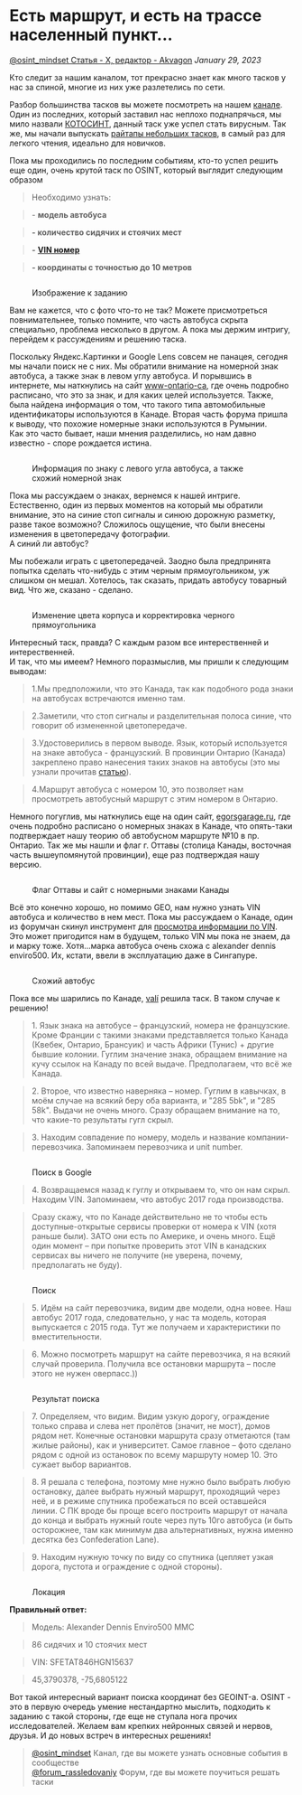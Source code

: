 # Есть маршрут, и есть на трассе населенный пункт...

[@osint\_mindset Статья - X, редактор - Akvagon](https://t.me/osint\_mindset) _January 29, 2023_

Кто следит за нашим каналом, тот прекрасно знает как много тасков у нас за спиной, многие из них уже разлетелись по сети.

Разбор большинства тасков вы можете посмотреть на нашем [канале](https://t.me/osint\_mindset). Один из последних, который заставил нас неплохо поднапрячься, мы мило назвали [КОТОСИНТ](https://t.me/osint\_mindset/184), данный таск уже успел стать вирусным. Так же, мы начали выпускать [райтапы небольших тасков](https://telegra.ph/O-more-more-01-23), в самый раз для легкого чтения, идеально для новичков.

Пока мы проходились по последним событиям, кто-то успел решить еще один, очень крутой таск по OSINT, который выглядит следующим образом

> Необходимо узнать:

> \- **модель автобуса**

> **- количество сидячих и стоячих мест**

> **-** [**VIN номер**](https://ru.wikipedia.org/wiki/%D0%98%D0%B4%D0%B5%D0%BD%D1%82%D0%B8%D1%84%D0%B8%D0%BA%D0%B0%D1%86%D0%B8%D0%BE%D0%BD%D0%BD%D1%8B%D0%B9\_%D0%BD%D0%BE%D0%BC%D0%B5%D1%80\_%D1%82%D1%80%D0%B0%D0%BD%D1%81%D0%BF%D0%BE%D1%80%D1%82%D0%BD%D0%BE%D0%B3%D0%BE\_%D1%81%D1%80%D0%B5%D0%B4%D1%81%D1%82%D0%B2%D0%B0)

> **- координаты с точностью до 10 метров**

<figure><img src="https://telegra.ph/file/aec18a64bac8ba655b234.jpg" alt=""><figcaption><p>Изображение к заданию</p></figcaption></figure>

Вам не кажется, что с фото что-то не так? Можете присмотреться повнимательнее, только помните, что часть автобуса скрыта специально, проблема несколько в другом. А пока мы держим интригу, перейдем к рассуждениям и решению таска.

Поскольку Яндекс.Картинки и Google Lens совсем не панацея, сегодня мы начали поиск не с них. Мы обратили внимание на номерной знак автобуса, а также знак в левом углу автобуса. И порывшись в интернете, мы наткнулись на сайт [www-ontario-ca](https://www-ontario-ca.translate.goog/laws/regulation/r02393?\_x\_tr\_sl=auto&\_x\_tr\_tl=ru&\_x\_tr\_hl=ru), где очень подробно расписано, что это за знак, и для каких целей используется. Также, была найдена информация о том, что такого типа автомобильные идентификаторы используются в Канаде. Вторая часть форума пришла к выводу, что похожие номерные знаки используются в Румынии.\
Как это часто бывает, наши мнения разделились, но нам давно известно - споре рождается истина.

<figure><img src="https://telegra.ph/file/4a75229c271490cc51a7d.jpg" alt=""><figcaption><p>Информация по знаку с левого угла автобуса, а также схожий номерной знак</p></figcaption></figure>

Пока мы рассуждаем о знаках, вернемся к нашей интриге. Естественно, один из первых моментов на который мы обратили внимание, это на синие стоп сигналы и синюю дорожную разметку, разве такое возможно? Сложилось ощущение, что были внесены изменения в цветопередачу фотографии.\
А синий ли автобус?

Мы побежали играть с цветопередачей. Заодно была предпринята попытка сделать что-нибудь с этим черным прямоугольником, уж слишком он мешал. Хотелось, так сказать, придать автобусу товарный вид. Что же, сказано - сделано.

<figure><img src="https://telegra.ph/file/114f1b395a7437cc9e022.jpg" alt=""><figcaption><p>Изменение цвета корпуса и корректировка черного прямоугольника</p></figcaption></figure>

Интересный таск, правда? С каждым разом все интерественней и интерественней.\
И так, что мы имеем? Немного поразмыслив, мы пришли к следующим выводам:

> 1.Мы предположили, что это Канада, так как подобного рода знаки на автобусах встречаются именно там.

> 2.Заметили, что стоп сигналы и разделительная полоса синие, что говорит об измененной цветопередаче.

> 3.Удостоверились в первом выводе. Язык, который используется на знаке автобуса - французский. В провинции Онтарио (Канада) закреплено право нанесения таких знаков на автобусы (это мы узнали прочитав [статью](https://www-ontario-ca.translate.goog/laws/regulation/r02393?\_x\_tr\_sl=auto&\_x\_tr\_tl=ru&\_x\_tr\_hl=ru)).

> 4.Маршрут автобуса с номером 10, это позволяет нам просмотреть автобусный маршрут с этим номером в Онтарио.

Немного погуглив, мы наткнулись еще на один сайт, [egorsgarage.ru](https://egorsgarage.ru/kanadskie-nomera-mashin/), где очень подробно расписано о номерных знаках в Канаде, что опять-таки подтверждает нашу теорию об автобусном маршруте №10 в пр. Онтарио. Так же мы нашли и флаг г. Оттавы (столица Канады, восточная часть вышеупомянутой провинции), еще раз подтверждая нашу версию.

<figure><img src="https://telegra.ph/file/0bc03a10833591129931a.jpg" alt=""><figcaption><p>Флаг Оттавы и сайт с номерными знаками Канады</p></figcaption></figure>

Всё это конечно хорошо, но помимо GEO, нам нужно узнать VIN автобуса и количество в нем мест. Пока мы рассуждаем о Канаде, один из форумчан скинул инструмент для [просмотра информации по VIN](https://cptdb.ca/wiki/index.php/Alexander\_Dennis\_Enviro500\_'6\_VINs'). Это может пригодится нам в будущем, только VIN мы пока не знаем, да и марку тоже. Хотя...марка автобуса очень схожа с alexander dennis enviro500. Их, кстати, ввели в эксплуатацию даже в Сингапуре.

<figure><img src="https://telegra.ph/file/e95f5402b7971dafb0d91.jpg" alt=""><figcaption><p>Схожий автобус</p></figcaption></figure>

Пока все мы шарились по Канаде, [valí](https://t.me/vali\_ax) решила таск. В таком случае к решению!

> 1\. Язык знака на автобусе – французский, номера не французские. Кроме Франции с такими знаками представляется только Канада (Квебек, Онтарио, Брансуик) и часть Африки (Тунис) + другие бывшие колонии. Гуглим значение знака, обращаем внимание на кучу ссылок на Канаду по всей выдаче. Предполагаем, что всё же Канада.

> 2\. Второе, что известно наверняка – номер. Гуглим в кавычках, в моём случае на всякий беру оба варианта, и "285 5bk", и "285 58k". Выдачи не очень много. Сразу обращаем внимание на то, что какие-то результаты гугл скрыл.

> 3\. Находим совпадение по номеру, модель и название компании-перевозчика. Запоминаем перевозчика и unit number.

<figure><img src="https://telegra.ph/file/0448d0c35d69d6df5e0d7.jpg" alt=""><figcaption><p>Поиск в Google</p></figcaption></figure>

> 4\. Возвращаемся назад к гуглу и открываем то, что он нам скрыл. Находим VIN. Запоминаем, что автобус 2017 года производства.

> Сразу скажу, что по Канаде действительно не то чтобы есть доступные-открытые сервисы проверки от номера к VIN (хотя раньше были). ЗАТО они есть по Америке, и очень много. Ещё один момент – при попытке проверить этот VIN в канадских сервисах вы ничего не получите (не уверена, почему, предполагать не буду).

<figure><img src="https://telegra.ph/file/46f737e28c16ffffee954.jpg" alt=""><figcaption><p>Поиск</p></figcaption></figure>

> 5\. Идём на сайт перевозчика, видим две модели, одна новее. Наш автобус 2017 года, следовательно, у нас та модель, которая выпускается с 2015 года. Тут же получаем и характеристики по вместительности.

> 6\. Можно посмотреть маршрут на сайте перевозчика, я на всякий случай проверила. Получила все остановки маршрута – после этого не нужен оверпасс.))

<figure><img src="https://telegra.ph/file/37aa5eee7ce201bf1350d.jpg" alt=""><figcaption><p>Результат поиска</p></figcaption></figure>

> 7\. Определяем, что видим. Видим узкую дорогу, ограждение только справа и слева нет пролётов (значит, не мост), домов рядом нет. Конечные остановки маршрута сразу отметаются (там жилые районы), как и университет. Самое главное – фото сделано рядом с одной из остановок по всему маршруту номер 10. Это сужает выбор вариантов.

> 8\. Я решала с телефона, поэтому мне нужно было выбрать любую остановку, далее выбрать нужный маршрут, проходящий через неё, и в режиме спутника пробежаться по всей оставшейся линии. С ПК вроде бы проще всего построить маршрут от начала до конца и выбрать нужный route через путь 10го автобуса (и быть осторожнее, там как минимум два альтернативных, нужна именно десятка без Confederation Lane).

> 9\. Находим нужную точку по виду со спутника (цепляет узкая дорога, пустота и ограждение с одной стороны).

<figure><img src="https://telegra.ph/file/ff059dea4089411ce5382.jpg" alt=""><figcaption><p>Локация</p></figcaption></figure>

**Правильный ответ:**

> Модель: Alexander Dennis Enviro500 MMC

> 86 сидячих и 10 стоячих мест

> VIN: SFETAT846HGN15637

> 45,3790378, -75,6805122

Вот такой интересный вариант поиска координат без GEOINT-а. OSINT - это в первую очередь умение нестандартно мыслить, подходить к заданию с такой стороны, где еще не ступала нога прочих исследователей. Желаем вам крепких нейронных связей и нервов, друзья. И до новых встреч в интересных решениях!

> [@osint\_mindset](https://t.me/osint\_mindset) Канал, где вы можете узнать основные события в сообществе[\
> @forum\_rassledovaniy](https://t.me/+GMxoDCvLO0k0MWRi) Форум, где вы можете поучиться решать таски
